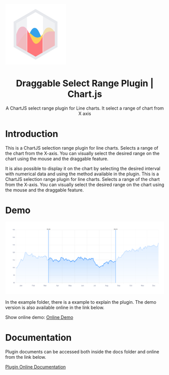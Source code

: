 ![Draggable Select Range Plugin | Chart.js](./docs/docs/.vuepress/public/logo.png)

<h1 align="center">Draggable Select Range Plugin | Chart.js</h1>

<p align="center" width="200px">
A ChartJS select range plugin for Line charts. It select a range of chart from X axis
</p>

# Introduction
This is a ChartJS selection range plugin for line charts. Selects a range of the chart from the X-axis. You can visually select the desired range on the chart using the mouse and the draggable feature.

It is also possible to display it on the chart by selecting the desired interval with numerical data and using the method available in the plugin. This is a ChartJS selection range plugin for line charts. Selects a range of the chart from the X-axis. You can visually select the desired range on the chart using the mouse and the draggable feature.

# Demo

[![Draggable Select Range Chart.js Plugin Demo](./docs/docs/.vuepress/public/images/demo.png)](https://github.com/mohamadhpp)


In the example folder, there is a example to explain the plugin. The demo version is also available online in the link below.

Show online demo: [Online Demo](https://github.com/mohamadhpp)

# Documentation

Plugin documents can be accessed both inside the docs folder and online from the link below.

<a href="https://github.com/mohamadhpp" target="_blank">
    Plugin Online Documentation
</a>